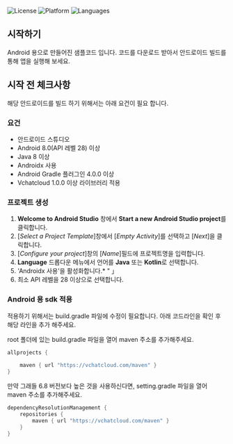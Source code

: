 ![License](https://img.shields.io/badge/License-MIT-informational)
![Platform](https://img.shields.io/badge/platform-ANDROID-informational)
![Languages](https://img.shields.io/badge/language-JAVA-informational)

## 시작하기

Android 용으로 만들어진 샘플코드 입니다.
코드를 다운로드 받아서 안드로이드 빌드를 통해 앱을 실행해 보세요.

## 시작 전 체크사항

해당 안드로이드를 빌드 하기 위해서는 아래 요건이 필요 합니다.

### 요건

 - 안드로이드 스튜디오
 - Android 8.0(API 레벨 28) 이상
 - Java 8 이상
 - Androidx 사용
 - Android Gradle 플러그인 4.0.0 이상
 - Vchatcloud 1.0.0 이상 라이브러리 적용

### 프로젝트 생성

1. **Welcome to Android Studio** 창에서 **Start a new Android Studio project**를 클릭합니다.
2. [*Select a Project Template*]창에서 [*Empty Activity*]를 선택하고 [*Next*]을 클릭합니다.
3. [*Configure your project*]창의 [*Name*]필드에 프로젝트명을 입력합니다.
4. **Language** 드롭다운 메뉴에서 언어를 **Java** 또는 **Kotlin**로 선택합니다.
5. 'Androidx 사용'을 활성화합니다.* " 」
6. 최소 API 레벨을 28 이상으로 선택합니다.

### Android 용 sdk 적용

적용하기 위해서는 build.gradle 파일에 수정이 필요합니다. 아래 코드라인을 확인 후 해당 라인을 추가 해주세요.

root 폴더에 있는 build.gradle 파일을 열어 maven 주소를 추가해주세요.

```gradle
allprojects {
    
    maven { url "https://vchatcloud.com/maven" }
}
```

만약 그래들 6.8 버전보다 높은 것을 사용하신다면, setting.gradle 파일을 열어 maven 주소를 추가해주세요.

```gradle
dependencyResolutionManagement {
    repositories {
        maven { url "https://vchatcloud.com/maven" }
    }
}
```